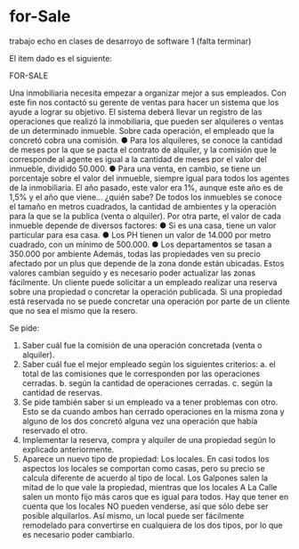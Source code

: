 # for-Sale
trabajo echo en clases de desarroyo de software 1
(falta terminar)


El item dado es el siguiente:

FOR-SALE

Una inmobiliaria necesita empezar a organizar mejor a sus empleados. Con este fin nos contactó su gerente de
ventas para hacer un sistema que los ayude a lograr su objetivo.
El sistema deberá llevar un registro de las operaciones que realizó la inmobiliaria, que pueden ser alquileres o
ventas de un determinado inmueble. Sobre cada operación, el empleado que la concretó cobra una comisión.
● Para los alquileres, se conoce la cantidad de meses por la que se pacta el contrato de alquiler, y la
comisión que le corresponde al agente es igual a la cantidad de meses por el valor del inmueble, dividido
50.000.
● Para una venta, en cambio, se tiene un porcentaje sobre el valor del inmueble, siempre igual para todos
los agentes de la inmobiliaria. El año pasado, este valor era 1%, aunque este año es de 1,5% y el año que
viene... ¿quién sabe?
De todos los inmuebles se conoce el tamaño en metros cuadrados, la cantidad de ambientes y la operación para
la que se la publica (venta o alquiler).
Por otra parte, el valor de cada inmueble depende de diversos factores:
● Si es una casa, tiene un valor particular para esa casa.
● Los PH tienen un valor de 14.000 por metro cuadrado, con un mínimo de 500.000.
● Los departamentos se tasan a 350.000 por ambiente
Además, todas las propiedades ven su precio afectado por un plus que depende de la zona donde están
ubicadas. Estos valores cambian seguido y es necesario poder actualizar las zonas fácilmente.
Un cliente puede solicitar a un empleado realizar una reserva sobre una propiedad o concretar la operación
publicada. Si una propiedad está reservada no se puede concretar una operación por parte de un cliente que no
sea el mismo que la resero.

Se pide:
1. Saber cuál fue la comisión de una operación concretada (venta o alquiler).
2. Saber cuál fue el mejor empleado según los siguientes criterios:
a. el total de las comisiones que le corresponden por las operaciones cerradas.
b. según la cantidad de operaciones cerradas.
c. según la cantidad de reservas.
3. Se pide también saber si un empleado va a tener problemas con otro. Esto se da cuando ambos han
cerrado operaciones en la misma zona y alguno de los dos concretó alguna vez una operación que había
reservado el otro.
4. Implementar la reserva, compra y alquiler de una propiedad según lo explicado anteriormente.
5. Aparece un nuevo tipo de propiedad: Los locales. En casi todos los aspectos los locales se comportan
como casas, pero su precio se calcula diferente de acuerdo al tipo de local. Los Galpones salen la mitad
de lo que vale la propiedad, mientras que los locales A La Calle salen un monto fijo más caros que es
igual para todos. Hay que tener en cuenta que los locales NO pueden venderse, así que sólo debe ser
posible alquilarlos. Así mismo, un local puede ser fácilmente remodelado para convertirse en cualquiera
de los dos tipos, por lo que es necesario poder cambiarlo.
